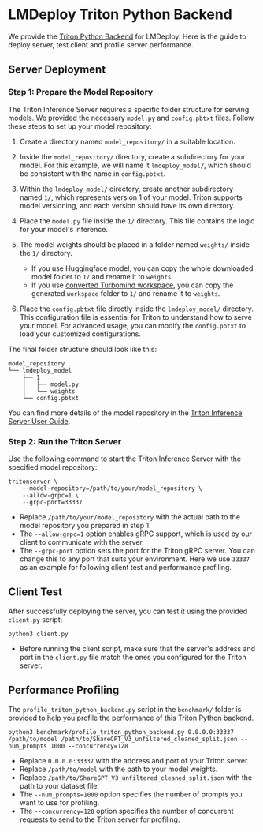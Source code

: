 # LMDeploy Triton Python Backend

We provide the [Triton Python Backend](https://github.com/triton-inference-server/python_backend/tree/main) for LMDeploy. Here is the guide to deploy server, test client and profile server performance.

## Server Deployment

### Step 1: Prepare the Model Repository

The Triton Inference Server requires a specific folder structure for serving models. We provided the necessary `model.py` and `config.pbtxt` files. Follow these steps to set up your model repository:

1. Create a directory named `model_repository/` in a suitable location.

2. Inside the `model_repository/` directory, create a subdirectory for your model. For this example, we will name it `lmdeploy_model/`, which should be consistent with the name in `config.pbtxt`.

3. Within the `lmdeploy_model/` directory, create another subdirectory named `1/`, which represents version 1 of your model. Triton supports model versioning, and each version should have its own directory.

4. Place the `model.py` file inside the `1/` directory. This file contains the logic for your model's inference.

5. The model weights should be placed in a folder named `weights/` inside the `1/` directory.

   - If you use Huggingface model, you can copy the whole downloaded model folder to `1/` and rename it to `weights`.
   - If you use [converted Turbomind workspace](https://github.com/InternLM/lmdeploy/blob/main/docs/en/inference/load_hf.md#3-a-model-converted-by-lmdeploy-convert), you can copy the generated `workspace` folder to `1/` and rename it to `weights`.

6. Place the `config.pbtxt` file directly inside the `lmdeploy_model/` directory. This configuration file is essential for Triton to understand how to serve your model. For advanced usage, you can modify the `config.pbtxt` to load your customized configurations.

The final folder structure should look like this:

```
model_repository
└── lmdeploy_model
    ├── 1
    │   ├── model.py
    │   └── weights
    └── config.pbtxt
```

You can find more details of the model repository in the [Triton Inference Server User Guide](https://docs.nvidia.com/deeplearning/triton-inference-server/user-guide/docs/user_guide/model_repository.html).

### Step 2: Run the Triton Server

Use the following command to start the Triton Inference Server with the specified model repository:

```
tritonserver \
    --model-repository=/path/to/your/model_repository \
    --allow-grpc=1 \
    --grpc-port=33337
```

- Replace `/path/to/your/model_repository` with the actual path to the model repository you prepared in step 1.
- The `--allow-grpc=1` option enables gRPC support, which is used by our client to communicate with the server.
- The `--grpc-port` option sets the port for the Triton gRPC server. You can change this to any port that suits your environment. Here we use `33337` as an example for following client test and performance profiling.

## Client Test

After successfully deploying the server, you can test it using the provided `client.py` script:

```
python3 client.py
```

- Before running the client script, make sure that the server's address and port in the `client.py` file match the ones you configured for the Triton server.

## Performance Profiling

The `profile_triton_python_backend.py` script in the `benchmark/` folder is provided to help you profile the performance of this Triton Python backend.

```
python3 benchmark/profile_triton_python_backend.py 0.0.0.0:33337 /path/to/model /path/to/ShareGPT_V3_unfiltered_cleaned_split.json --num_prompts 1000 --concurrency=128
```

- Replace `0.0.0.0:33337` with the address and port of your Triton server.
- Replace `/path/to/model` with the path to your model weights.
- Replace `/path/to/ShareGPT_V3_unfiltered_cleaned_split.json` with the path to your dataset file.
- The `--num_prompts=1000` option specifies the number of prompts you want to use for profiling.
- The `--concurrency=128` option specifies the number of concurrent requests to send to the Triton server for profiling.
